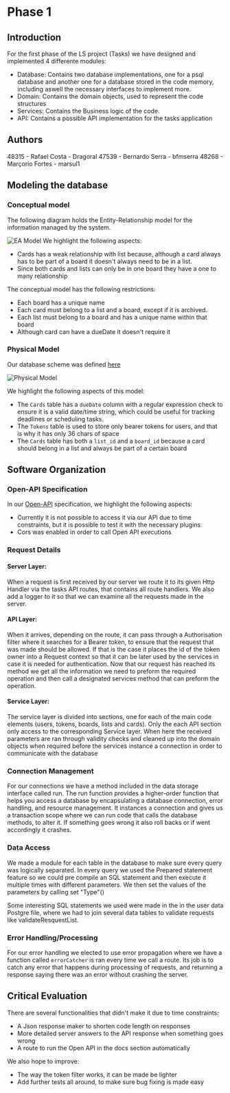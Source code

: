 # Phase 1

## Introduction

For the first phase of the LS project (Tasks) we have designed and implemented 4 differente modules:

- Database: Contains two database implementations, one for a psql database and another one for a database stored in the
  code memory, including aswell the necessary interfaces to implement more.
- Domain: Contains the domain objects, used to represent the code structures
- Services: Contains the Business logic of the code.
- API: Contains a possible API implementation for the tasks application

## Authors

48315 - Rafael Costa - Dragoral
47539 - Bernardo Serra - bfmserra
48268 - Marçorio Fortes - marsul1

## Modeling the database

### Conceptual model ###

The following diagram holds the Entity-Relationship model for the information managed by the system.

![EA Model](https://github.com/isel-leic-ls/2223-2-LEIC41N-G01/blob/main/src/main/kotlin/pt/isel/ls/tasks/docs/EAModel.png?raw=true)
We highlight the following aspects:

* Cards has a weak relationship with list because, although a card always has to be part of a board it doesn't always
  need to be in a list.
* Since both cards and lists can only be in one board they have a one to many relationship

The conceptual model has the following restrictions:

* Each board has a unique name
* Each card must belong to a list and a board, except if it is archived.
* Each list must belong to a board and has a unique name within that board
* Although card can have a dueDate it doesn't require it

### Physical Model ###

Our database scheme was
defined [here](https://github.com/isel-leic-ls/2223-2-LEIC41N-G01/blob/main/src/main/sql/createSchema.sql)

![Physical Model](https://github.com/isel-leic-ls/2223-2-LEIC41N-G01/blob/main/src/main/kotlin/pt/isel/ls/tasks/docs/DBDiagram.png?raw=true)

We highlight the following aspects of this model:

* The `Cards` table has a `dueDate` column with a regular expression check to ensure it is a valid date/time string,
  which could be useful for tracking deadlines or scheduling tasks.
* The `Tokens` table is used to store only bearer tokens for users, and that is why it has only 36 chars of space
* The `Cards` table has both a `list_id` and a `board_id` because a card should belong in a list and always be part of a
  certain board

## Software Organization

### Open-API Specification ###

In
our [Open-API](https://github.com/isel-leic-ls/2223-2-LEIC41N-G01/blob/main/src/main/kotlin/pt/isel/ls/tasks/docs/api.yaml)
specification, we highlight the following aspects:

- Currently it is not possible to access it via our API due to time constraints, but it is possible to test it with the
  necessary plugins
- Cors was enabled in order to call Open API executions

### Request Details

#### Server Layer:

When a request is first received by our server we route it to its given Http Handler via the tasks API routes, that
contains all route handlers.
We also add a logger to it so that we can examine all the requests made in the server.

#### API Layer:

When it arrives, depending on the route, it can pass through a Authorisation filter where it searches for a Bearer
token, to ensure that the request that was made should be allowed. If that is the case it places the id of the token
owner into a Request context so that it can be later used by the services in case it is needed for authentication.
Now that our request has reached its method we get all the information we need to preform the required operation and
then call a designated services method that can preform the operation.

#### Service Layer:

The service layer is divided into sections, one for each of the main code elements (users, tokens, boards, lists and
cards). Only the each API section only access to the corresponding Service layer. When here the received parameters are
ran through validity checks and cleaned up into the domain objects when required before the services instance a
connection in order to communicate with the database

### Connection Management

For our connections we have a method included in the data storage interface called run. The run function provides a
higher-order function that helps you access a database by encapsulating a database connection, error handling, and
resource management. It instances a connection and gives us a transaction scope where we can run code that calls the
database methods, to alter it. If something goes wrong it also roll backs or if went accordingly it crashes.

### Data Access

We made a module for each table in the database to make sure every query was logically separated.
In every query we used the Prepared statement feature so we could pre compile an SQL statement and then execute it
multiple times with different parameters. We then set the values of the parameters by calling set "Type"()

Some interesting SQL statements we used were made in the in the user data Postgre file, where we had to join several
data tables to validate requests like validateResquestList.

### Error Handling/Processing

For our error handling we elected to use error propagation where we have a function called `errorCatcher` is ran every
time we call a route. Its job is to catch any error that happens during processing of requests, and returning a response
saying there was an error without crashing the server.

## Critical Evaluation

There are several functionalities that didn't make it due to time constraints:

* A Json response maker to shorten code length on responses
* More detailed server answers to the API response when something goes wrong
* A route to run the Open API in the docs section automatically

We also hope to improve:

* The way the token filter works, it can be made be lighter
* Add further tests all around, to make sure bug fixing is made easy
